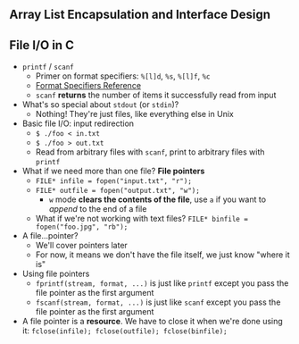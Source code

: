 ## Array List Encapsulation and Interface Design


## File I/O in C
* `printf` / `scanf`
    * Primer on format specifiers: `%[l]d`, `%s`, `%[l]f`, `%c`
    * [Format Specifiers Reference](https://en.cppreference.com/w/c/io/fprintf)
    * `scanf` **returns** the number of items it successfully read from input
* What's so special about `stdout` (or `stdin`)?
    * Nothing! They're just files, like everything else in Unix
* Basic file I/O: input redirection
    * `$ ./foo < in.txt`
    * `$ ./foo > out.txt`
    * Read from arbitrary files with `scanf`, print to arbitrary files with `printf`
* What if we need more than one file? **File pointers**
    * `FILE* infile = fopen("input.txt", "r");`
    * `FILE* outfile = fopen("output.txt", "w");`
        * `w` mode **clears the contents of the file**, use `a` if you want to *append* to the end of a file
    * What if we're not working with text files? `FILE* binfile = fopen("foo.jpg", "rb");`
* A file...pointer?
    * We'll cover pointers later
    * For now, it means we don't have the file itself, we just know "where it is"
* Using file pointers
    * `fprintf(stream, format, ...)` is just like `printf` except you pass the file pointer as the first argument
    * `fscanf(stream, format, ...)` is just like `scanf` except you pass the file pointer as the first argument
* A file pointer is a **resource**. We have to close it when we're done using it: `fclose(infile); fclose(outfile); fclose(binfile);`

